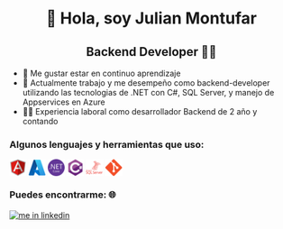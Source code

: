 <h1 align="center">👋 Hola, soy Julian Montufar </h1>
<h2 align="center">Backend Developer 👨‍💻</h2> 

- 🍂 Me gustar estar en continuo aprendizaje
- 📖 Actualmente trabajo y me desempeño como backend-developer utilizando las tecnologias de .NET con C#, SQL Server, y manejo de Appservices en Azure
- 👨‍💻 Experiencia laboral como desarrollador Backend de 2 año y contando

<h3>Algunos lenguajes y herramientas que uso:</h3>
<p>
<img align="center" src="https://github.com/devicons/devicon/blob/v2.15.1/icons/angularjs/angularjs-original.svg" alt="Angular" height="auto" width="30"/>
<img align="center" src="https://github.com/devicons/devicon/blob/v2.15.1/icons/azure/azure-original.svg" alt="azure" height="auto" width="30"/>
  <img align="center" src="https://github.com/devicons/devicon/blob/v2.15.1/icons/dotnetcore/dotnetcore-original.svg" alt="dotnet" height="auto" width="30"/>
   <img align="center" src="https://github.com/devicons/devicon/blob/v2.15.1/icons/csharp/csharp-original.svg" alt="csharp" height="auto" width="30"/>
  <img align="center" src="https://github.com/devicons/devicon/blob/v2.15.1/icons/microsoftsqlserver/microsoftsqlserver-plain-wordmark.svg" alt="csharp" height="auto" width="30"/>
  <img align="center" src="https://github.com/devicons/devicon/blob/v2.15.1/icons/git/git-original.svg" alt="csharp" height="auto" width="30"/>
</p>


### Puedes encontrarme: 🌐
<p><a href="https://www.linkedin.com/in/julian-andres-m-88460a204/" target="_blank"><img align="center" src="https://cdn.jsdelivr.net/gh/devicons/devicon/icons/linkedin/linkedin-original.svg" alt="me in linkedin" height="auto" width="30"/></a></p>

